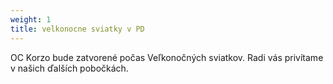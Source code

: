 ```yaml
---
weight: 1
title: velkonocne sviatky v PD
---
```

OC Korzo bude zatvorené počas Veľkonočných sviatkov. Radi vás privítame v našich ďalších pobočkách.